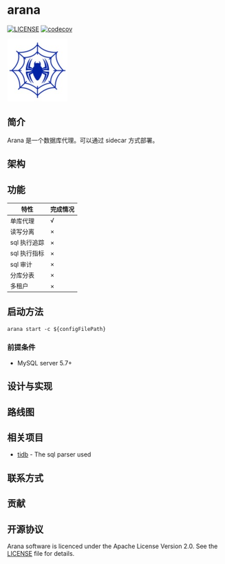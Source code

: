 # arana
[![LICENSE](https://img.shields.io/badge/license-Apache--2.0-blue.svg)](https://github.com/dubbogo/arana/blob/master/LICENSE)
[![codecov](https://codecov.io/gh/dubbogo/arana/branch/master/graph/badge.svg)](https://codecov.io/gh/dubbogo/arana)

![](./docs/pics/arana-logo.png)

## 简介

Arana 是一个数据库代理。可以通过 sidecar 方式部署。

## 架构

## 功能

| 特性 | 完成情况 |
| -- | -- |
| 单库代理 | √ |
| 读写分离 | × |
| sql 执行追踪 | × |
| sql 执行指标 | × |
| sql 审计 | × |
| 分库分表 | × |
| 多租户 | × |

## 启动方法

```
arana start -c ${configFilePath}
```

### 前提条件

+ MySQL server 5.7+

## 设计与实现

## 路线图

## 相关项目
- [tidb](https://github.com/pingcap/tidb) - The sql parser used

## 联系方式

## 贡献

## 开源协议
Arana software is licenced under the Apache License Version 2.0. See the [LICENSE](https://github.com/dubbogo/arana/blob/master/LICENSE) file for details.
